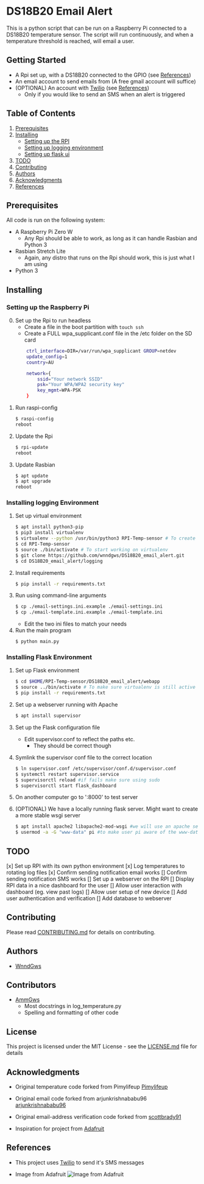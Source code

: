 # DS18B20 Email Alert

This is a python script that can be run on a Raspberry Pi connected to a DS18B20 temperature sensor.
The script will run continuously, and when a temperature threshold is reached, will email a user.


## Getting Started

* A Rpi set up, with a DS18B20 connected to the GPIO (see [References](#references))
* An email account to send emails from (A free gmail account will suffice)
* (OPTIONAL) An account with [Twilio](https://www.twilio.com/sms/pricing/) (see [References](#references))
    - Only if you would like to send an SMS when an alert is triggered

## Table of Contents
1. [Prerequisites](#prerequisites)
1. [Installing](#installing)
    * [Setting up the RPI](#setting-up-the-raspberry-pi)
    * [Setting up logging environment](#installing-logging-environment)
    * [Setting up flask ui](#installing-flask-environment)
1. [TODO](#todo)
1. [Contributing](#contributing)
1. [Authors](#authors)
1. [Acknowledgments](#acknowledgments)
1. [References](#references)

## Prerequisites

All code is run on the following system:
* A Raspberry Pi Zero W
    - Any Rpi should be able to work, as long as it can handle Rasbian and Python 3
* Rasbian Stretch Lite
    - Again, any distro that runs on the Rpi should work, this is just what I am using
* Python 3

## Installing
### Setting up the Raspberry Pi
0. Set up the Rpi to run headless
    * Create a file in the boot partition with `touch ssh`
    * Create a FULL wpa_supplicant.conf file in the /etc folder on the SD card
    ```bash
        ctrl_interface=DIR=/var/run/wpa_supplicant GROUP=netdev
        update_config=1
        country=AU

        network={
            ssid="Your network SSID"
            psk="Your WPA/WPA2 security key"
            key_mgmt=WPA-PSK
        }
    ```
0. Run raspi-config
    ```bash
    $ raspi-config
    reboot
    ```
1. Update the Rpi
    ```bash
    $ rpi-update
    reboot
    ```
2. Update Rasbian
    ```bash
    $ apt update
    $ apt upgrade
    reboot
    ```

### Installing logging Environment
1. Set up virtual environment
    ```bash
    $ apt install python3-pip
    $ pip3 install virtualenv
    $ virtualenv --python /usr/bin/python3 RPI-Temp-sensor # To create virtualenv with python3.6
    $ cd RPI-Temp-sensor
    $ source ./bin/activate # To start working on virtualenv
    $ git clone https://github.com/wnndgws/DS18B20_email_alert.git
    $ cd DS18B20_email_alert/logging
    ```
1. Install requirements
    ```bash
    $ pip install -r requirements.txt
    ```
1. Run using command-line arguments
    ```bash
    $ cp ./email-settings.ini.example ./email-settings.ini
    $ cp ./email-template.ini.example ./email-template.ini
    ```
    * Edit the two ini files to match your needs
1. Run the main program
    ```bash
    $ python main.py
    ```

### Installing Flask Environment
1. Set up Flask environment
    ```bash
    $ cd $HOME/RPI-Temp-sensor/DS18B20_email_alert/webapp
    $ source ../bin/activate # To make sure virtualenv is still active
    $ pip install -r requirements.txt
    ```
1. Set up a webserver running with Apache
    ```bash
    $ apt install supervisor
    ```

1. Set up the Flask configuration file
    * Edit supervisor.conf to reflect the paths etc.
        * They should be correct though

1. Symlink the supervisor conf file to the correct location
    ```bash
    $ ln supervisor.conf /etc/supervisor/conf.d/supervisor.conf
    $ systemctl restart supervisor.service
    $ supervisorctl reload #if fails make sure using sudo
    $ supervisorctl start flask_dashboard
    ```
 
1. On another computer go to '<rpi-local-ip>:8000' to test server

1. (OPTIONAL) We have a locally running flask server. Might want to create a more stable wsgi server
    ```bash
    $ apt install apache2 libapache2-mod-wsgi #we will use an apache server
    $ usermod -a -G "www-data" pi #to make user pi aware of the www-data group
    ```

## TODO
[x] Set up RPI with its own python environment
[x] Log temperatures to rotating log files
[x] Confirm sending notification email works
[] Confirm sending notification SMS works
[] Set up a webserver on the RPI
[] Display RPI data in a nice dashboard for the user
[] Allow user interaction with dashboard (eg. view past logs)
[] Allow user setup of new device
[] Add user authentication and verification
[] Add database to webserver

## Contributing

Please read [CONTRIBUTING.md](https://github.com/WnndGws/DS18B20_email_alert/blob/master/CONTRIBUTING.md) for details on contributing.

## Authors

* [WnndGws](https://github.com/wnndgws)

## Contributors

* [AmmGws](https://github.com/ammgws)
    - Most docstrings in log_temperature.py
    - Spelling and formatting of other code

## License

This project is licensed under the MIT License - see the [LICENSE.md](LICENSE.md) file for details

## Acknowledgments

* Original temperature code forked from Pimylifeup
[Pimylifeup](https://github.com/pimylifeup/temperature_sensor)

* Original email code forked from arjunkrishnababu96
[arjunkrishnababu96](https://gist.github.com/arjunkrishnababu96/5c96ef3306b92120696a44b92db8947f)

* Original email-address verification code forked from [scottbrady91](https://github.com/scottbrady91/Python-Email-Verification-Script
)

* Inspiration for project from [Adafruit](https://learn.adafruit.com/adafruits-raspberry-pi-lesson-11-ds18b20-temperature-sensing/overview)

## References
* This project uses [Twilio](https://www.twilio.com/sms/pricing/) to send it's SMS messages

* Image from Adafruit
![Image from Adafruit](https://cdn-learn.adafruit.com/assets/assets/000/003/782/medium800/learn_raspberry_pi_breadboard-probe.png?1396801706)

